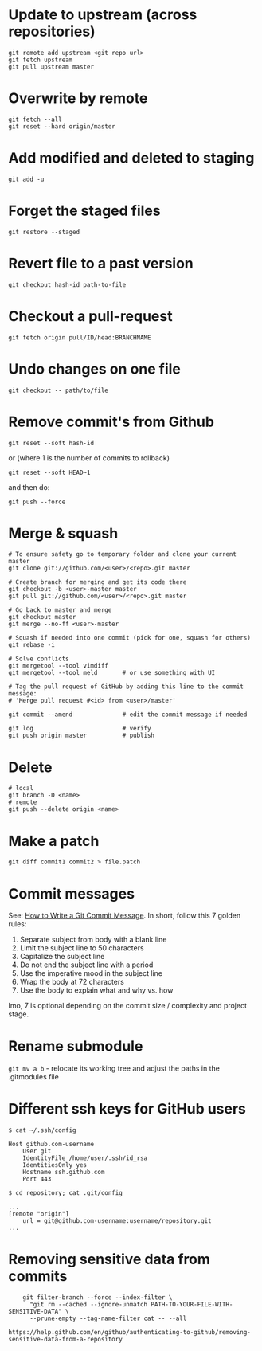 # Update to upstream (across repositories)

    git remote add upstream <git repo url>
    git fetch upstream
    git pull upstream master

# Overwrite by remote

    git fetch --all
    git reset --hard origin/master

# Add modified and deleted to staging

    git add -u

# Forget the staged files

    git restore --staged

# Revert file to a past version

    git checkout hash-id path-to-file

# Checkout a pull-request

    git fetch origin pull/ID/head:BRANCHNAME

# Undo changes on one file

    git checkout -- path/to/file

# Remove commit's from Github

    git reset --soft hash-id

or (where 1 is the number of commits to rollback)

    git reset --soft HEAD~1

and then do:

    git push --force

# Merge & squash

    # To ensure safety go to temporary folder and clone your current master
    git clone git://github.com/<user>/<repo>.git master

    # Create branch for merging and get its code there
    git checkout -b <user>-master master
    git pull git://github.com/<user>/<repo>.git master

    # Go back to master and merge
    git checkout master
    git merge --no-ff <user>-master

    # Squash if needed into one commit (pick for one, squash for others)
    git rebase -i

    # Solve conflicts
    git mergetool --tool vimdiff
    git mergetool --tool meld       # or use something with UI

    # Tag the pull request of GitHub by adding this line to the commit message:
    # 'Merge pull request #<id> from <user>/master'

    git commit --amend              # edit the commit message if needed

    git log                         # verify
    git push origin master          # publish

# Delete

    # local
    git branch -D <name>
    # remote
    git push --delete origin <name>

# Make a patch

    git diff commit1 commit2 > file.patch

# Commit messages

See: [How to Write a Git Commit Message](http://chris.beams.io/posts/git-commit/).
 In short, follow this 7 golden rules:

1. Separate subject from body with a blank line
2. Limit the subject line to 50 characters
3. Capitalize the subject line
4. Do not end the subject line with a period
5. Use the imperative mood in the subject line
6. Wrap the body at 72 characters
7. Use the body to explain what and why vs. how

Imo, 7 is optional depending on the commit size / complexity and project stage.

# Rename submodule

```git mv a b``` - relocate its working tree and adjust the paths in the .gitmodules file

# Different ssh keys for GitHub users

    $ cat ~/.ssh/config

    Host github.com-username
        User git
        IdentityFile /home/user/.ssh/id_rsa
        IdentitiesOnly yes
        Hostname ssh.github.com
        Port 443

    $ cd repository; cat .git/config
    
    ...
    [remote "origin"]
        url = git@github.com-username:username/repository.git
    ...


# Removing sensitive data from commits

        git filter-branch --force --index-filter \
          "git rm --cached --ignore-unmatch PATH-TO-YOUR-FILE-WITH-SENSITIVE-DATA" \
          --prune-empty --tag-name-filter cat -- --all

    https://help.github.com/en/github/authenticating-to-github/removing-sensitive-data-from-a-repository
